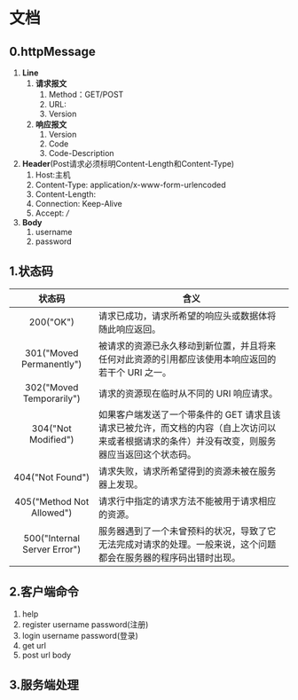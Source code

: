 # 文档

## 0.httpMessage

1. **Line**
   1. **请求报文**
      1. Method：GET/POST
      2. URL:
      3. Version
   2. **响应报文**
      1. Version
      2. Code
      3. Code-Description
2. **Header**(Post请求必须标明Content-Length和Content-Type)
   1. Host:主机
   2. Content-Type: application/x-www-form-urlencoded
   3. Content-Length:
   4. Connection: Keep-Alive
   5. Accept: */*
3. **Body**
   1. username
   2. password

## 1.状态码

|            状态码            | 含义                                                         |
| :--------------------------: | ------------------------------------------------------------ |
|          200("OK")           | 请求已成功，请求所希望的响应头或数据体将随此响应返回。       |
|   301("Moved Permanently")   | 被请求的资源已永久移动到新位置，并且将来任何对此资源的引用都应该使用本响应返回的若干个 URI 之一。 |
|   302("Moved Temporarily")   | 请求的资源现在临时从不同的 URI 响应请求。                    |
|     304("Not Modified")      | 如果客户端发送了一个带条件的 GET 请求且该请求已被允许，而文档的内容（自上次访问以来或者根据请求的条件）并没有改变，则服务器应当返回这个状态码。 |
|       404("Not Found")       | 请求失败，请求所希望得到的资源未被在服务器上发现。           |
|  405("Method Not Allowed")   | 请求行中指定的请求方法不能被用于请求相应的资源。             |
| 500("Internal Server Error") | 服务器遇到了一个未曾预料的状况，导致了它无法完成对请求的处理。一般来说，这个问题都会在服务器的程序码出错时出现。 |



## 2.客户端命令

1. help
2. register username password(注册)
3. login username password(登录)
4. get url
5. post url body 

## 3.服务端处理

